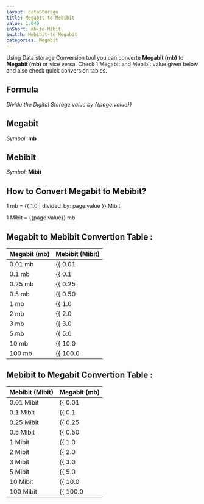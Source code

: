 ```yaml
---
layout: dataStorage
title: Megabit to Mebibit
value: 1.049
inShort: mb-to-Mibit
switch: Mebibit-to-Megabit
categories: Megabit
---
```


Using Data storage Conversion tool you can converte **Megabit (mb)** to **Megabit (mb)** or vice versa. Check 1 Megabit and Mebibit value given below and also check quick conversion tables.

## Formula
*Divide the Digital Storage value by {{page.value}}*

## Megabit
*Symbol:* **mb**

## Mebibit
*Symbol:* **Mibit**

## How to Convert Megabit to Mebibit?

1 mb = {{ 1.0 | divided_by: page.value }} Mibit

1 Mibit = {{page.value}} mb


## Megabit to Mebibit Convertion Table :

| Megabit (mb) | Mebibit (Mibit) |
| ---- | ---- |
| 0.01 mb | {{ 0.01 | divided_by: page.value }} Mibit |
| 0.1 mb | {{ 0.1 | divided_by: page.value }} Mibit |
| 0.25 mb | {{ 0.25 | divided_by: page.value }} Mibit |
| 0.5 mb | {{ 0.50 | divided_by: page.value }} Mibit |
| 1 mb | {{ 1.0 | divided_by: page.value }} Mibit |
| 2 mb | {{ 2.0 | divided_by: page.value }} Mibit |
| 3 mb | {{ 3.0 | divided_by: page.value }} Mibit |
| 5 mb | {{ 5.0 | divided_by: page.value }} Mibit |
| 10 mb | {{ 10.0 | divided_by: page.value }} Mibit |
| 100 mb | {{ 100.0 | divided_by: page.value }} Mibit |

## Mebibit to Megabit Convertion Table :

| Mebibit (Mibit) | Megabit (mb) |
| ---- | ---- |
| 0.01 Mibit | {{ 0.01 | times: page.value }} mb |
| 0.1 Mibit | {{ 0.1 | times: page.value }} mb |
| 0.25 Mibit | {{ 0.25 | times: page.value }} mb |
| 0.5 Mibit | {{ 0.50 | times: page.value }} mb |
| 1 Mibit | {{ 1.0 | times: page.value }} mb |
| 2 Mibit | {{ 2.0 | times: page.value }} mb |
| 3 Mibit | {{ 3.0 | times: page.value }} mb |
| 5 Mibit | {{ 5.0 | times: page.value }} mb |
| 10 Mibit | {{ 10.0 | times: page.value }} mb |
| 100 Mibit | {{ 100.0 | times: page.value }} mb |


<script>
document.getElementById('selectInput')[6].selected = true
document.getElementById('selectOutput')[7].selected = true
</script>
